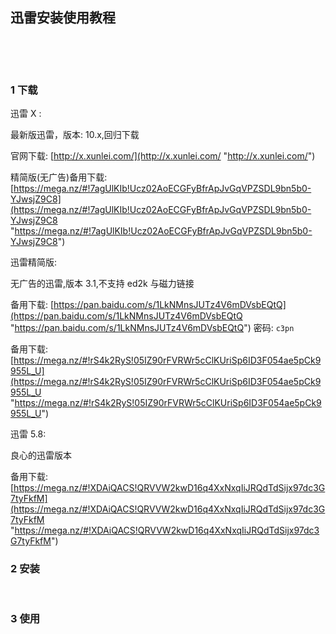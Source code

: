 ## 迅雷安装使用教程  

​    

​    

### 1 下载  

迅雷 X :  

最新版迅雷，版本: 10.x,回归下载  

官网下载: [http://x.xunlei.com/](http://x.xunlei.com/ "http://x.xunlei.com/")  

 精简版(无广告)备用下载: [https://mega.nz/#!7agUlKIb!Ucz02AoECGFyBfrApJvGqVPZSDL9bn5b0-YJwsjZ9C8](https://mega.nz/#!7agUlKIb!Ucz02AoECGFyBfrApJvGqVPZSDL9bn5b0-YJwsjZ9C8 "https://mega.nz/#!7agUlKIb!Ucz02AoECGFyBfrApJvGqVPZSDL9bn5b0-YJwsjZ9C8")  

迅雷精简版:  

无广告的迅雷,版本 3.1,不支持 ed2k 与磁力链接  

备用下载: [https://pan.baidu.com/s/1LkNMnsJUTz4V6mDVsbEQtQ](https://pan.baidu.com/s/1LkNMnsJUTz4V6mDVsbEQtQ "https://pan.baidu.com/s/1LkNMnsJUTz4V6mDVsbEQtQ") 密码: `c3pn`  

备用下载: [https://mega.nz/#!rS4k2RyS!05IZ90rFVRWr5cClKUriSp6ID3F054ae5pCk9955L_U](https://mega.nz/#!rS4k2RyS!05IZ90rFVRWr5cClKUriSp6ID3F054ae5pCk9955L_U "https://mega.nz/#!rS4k2RyS!05IZ90rFVRWr5cClKUriSp6ID3F054ae5pCk9955L_U")  

迅雷 5.8:  

良心的迅雷版本  

备用下载: [https://mega.nz/#!XDAiQACS!QRVVW2kwD16q4XxNxqIiJRQdTdSijx97dc3G7tyFkfM](https://mega.nz/#!XDAiQACS!QRVVW2kwD16q4XxNxqIiJRQdTdSijx97dc3G7tyFkfM "https://mega.nz/#!XDAiQACS!QRVVW2kwD16q4XxNxqIiJRQdTdSijx97dc3G7tyFkfM")  





### 2 安装    

​    

### 3 使用  



